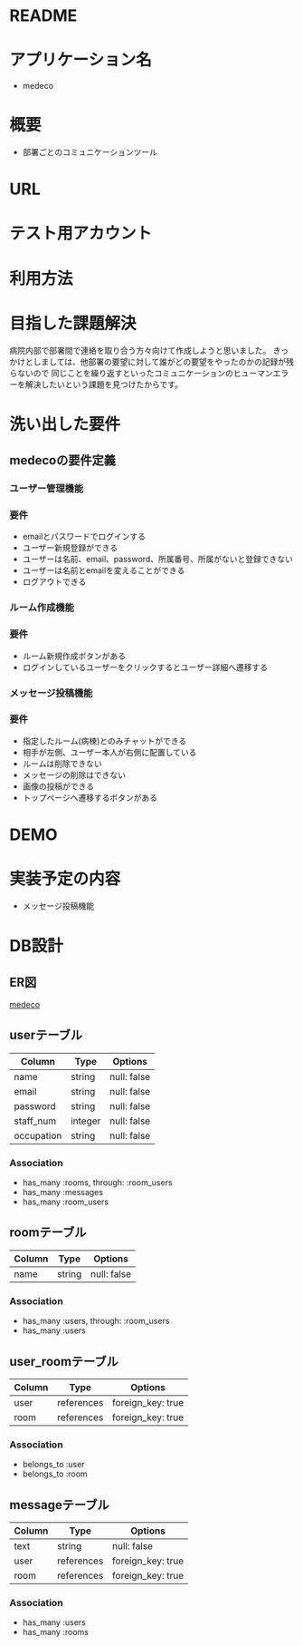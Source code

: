 # README

# アプリケーション名
- medeco

# 概要
- 部署ごとのコミュニケーションツール

# URL

# テスト用アカウント

# 利用方法

# 目指した課題解決
病院内部で部署間で連絡を取り合う方々向けて作成しようと思いました。
きっかけとしましては、他部署の要望に対して誰がどの要望をやったのかの記録が残らないので
同じことを繰り返すといったコミュニケーションのヒューマンエラーを解決したいという課題を見つけたからです。


# 洗い出した要件
## medecoの要件定義

### ユーザー管理機能
### 要件
- emailとパスワードでログインする
- ユーザー新規登録ができる
- ユーザーは名前、email、password、所属番号、所属がないと登録できない
- ユーザーは名前とemailを変えることができる
- ログアウトできる

### ルーム作成機能
### 要件
- ルーム新規作成ボタンがある
- ログインしているユーザーをクリックするとユーザー詳細へ遷移する


### メッセージ投稿機能
### 要件
- 指定したルーム(病棟)とのみチャットができる
- 相手が左側、ユーザー本人が右側に配置している
- ルームは削除できない
- メッセージの削除はできない
- 画像の投稿ができる
- トップページへ遷移するボタンがある

# DEMO

# 実装予定の内容
- メッセージ投稿機能

# DB設計
## ER図
[medeco](https://user-images.githubusercontent.com/77311098/109117309-2a5c9b80-7785-11eb-9d40-8bfc8ff7e16f.png)

## userテーブル
| Column     | Type       | Options     |
| ---------- | ---------- | ----------- |
| name       | string     | null: false |
| email      | string     | null: false |
| password   | string     | null: false |
| staff_num  | integer    | null: false |
| occupation | string     | null: false |

### Association
- has_many :rooms, through: :room_users
- has_many :messages
- has_many :room_users

## roomテーブル
| Column   | Type       | Options     |
| -------- | ---------- | ----------- |
| name     | string     | null: false |

### Association
- has_many   :users, through: :room_users
- has_many   :users

## user_roomテーブル
| Column   | Type       | Options           |
| -------- | ---------- | ----------------- |
| user     | references | foreign_key: true |
| room     | references | foreign_key: true |

### Association
- belongs_to :user
- belongs_to :room

## messageテーブル
| Column   | Type       | Options           |
| -------- | ---------- | ----------------- |
| text     | string     | null: false       |
| user     | references | foreign_key: true |
| room     | references | foreign_key: true |

### Association
- has_many :users
- has_many :rooms
